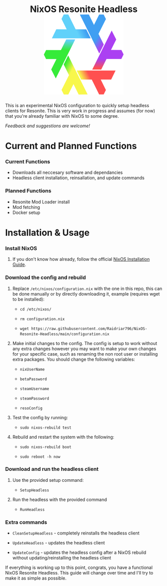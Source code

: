 <h1 align="center">
	<logo>
        NixOS Resonite Headless
        <br>
		<img src="./Logo/nix-resoflake.svg" width="256" height="256">
	</logo>
</h1>

This is an experimental NixOS configuration to quickly setup headless clients for Resonite. This is very work in progress and assumes (for now) that you're already familiar with NixOS to some degree.

*Feedback and suggestions are welcome!*

# Current and Planned Functions

### Current Functions
- Downloads all neccesary software and dependancies
- Headless client installation, reinsallation, and update commands

### Planned Functions
- Resonite Mod Loader install
- Mod fetching
- Docker setup

# Installation & Usage

### Install NixOS
1.  If you don't know how already, follow the official [NixOS Installation Guide](<https://nixos.wiki/wiki/NixOS_Installation_Guide>).

### Download the config and rebuild
1. Replace `/etc/nixos/configuration.nix` with the one in this repo, this can be done manually or by directly downloading it, example (requires wget to be installed):
   - `cd /etc/nixos/`

   - `rm configuration.nix`

   - `wget https://raw.githubusercontent.com/Raidriar796/NixOS-Resonite-Headless/main/configuration.nix`

2. Make initial changes to the config. The config is setup to work without any extra changes however you may want to make your own changes for your specific case, such as renaming the non root user or installing extra packages. You should change the following variables:
   - `nixUserName`

   - `betaPassword`

   - `steamUsername`

   - `steamPassword`

   - `resoConfig`

3. Test the config by running:
   - `sudo nixos-rebuild test`

4. Rebuild and restart the system with the following:
   - `sudo nixos-rebuild boot`

   - `sudo reboot -h now`

### Download and run the headless client

1. Use the provided setup command:
   - `SetupHeadless`

2. Run the headless with the provided command
   - `RunHeadless`

### Extra commands

- `CleanSetupHeadless` - completely reinstalls the headless client

- `UpdateHeadless` - updates the headless client

- `UpdateConfig` - updates the headless config after a NixOS rebuild without updating/reinstalling the headless client

If everything is working up to this point, congrats, you have a functional NixOS Resonite Headless. This guide will change over time and I'll try to make it as simple as possible.
